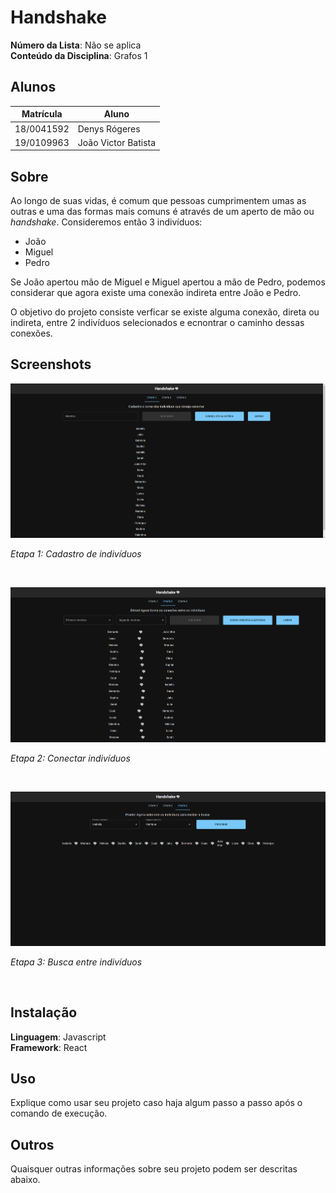 # Handshake

**Número da Lista**: Não se aplica<br>
**Conteúdo da Disciplina**: Grafos 1<br>

## Alunos
|Matrícula | Aluno |
| -- | -- |
| 18/0041592  |  Denys Rógeres |
| 19/0109963  |  João Victor Batista |

## Sobre 
Ao longo de suas vidas, é comum que pessoas cumprimentem umas as outras e uma das formas mais comuns é através de um aperto de mão ou *handshake*. Consideremos então 3 indivíduos:

- João
- Miguel
- Pedro

Se João apertou mão de Miguel e Miguel apertou a mão de Pedro, podemos considerar que agora existe uma conexão indireta entre João e Pedro.

O objetivo do projeto consiste verficar se existe alguma conexão, direta ou indireta, entre 2 indivíduos selecionados e ecnontrar o caminho dessas conexões.

## Screenshots
![Etapa1](./src/assets/screenshots/RegisterStepScreenshot.png)

*Etapa 1: Cadastro de indivíduos*

<br/>

![Etapa2](./src/assets/screenshots/LinkStepScreenshot.png)

*Etapa 2: Conectar indivíduos*

<br/>

![Etapa1](./src/assets/screenshots/SearchStepScreenshot.png)

*Etapa 3: Busca entre indivíduos*

<br/>

## Instalação 
**Linguagem**: Javascript<br>
**Framework**: React<br>
<!-- Descreva os pré-requisitos para rodar o seu projeto e os comandos necessários. -->

## Uso 
Explique como usar seu projeto caso haja algum passo a passo após o comando de execução.

## Outros 
Quaisquer outras informações sobre seu projeto podem ser descritas abaixo.




